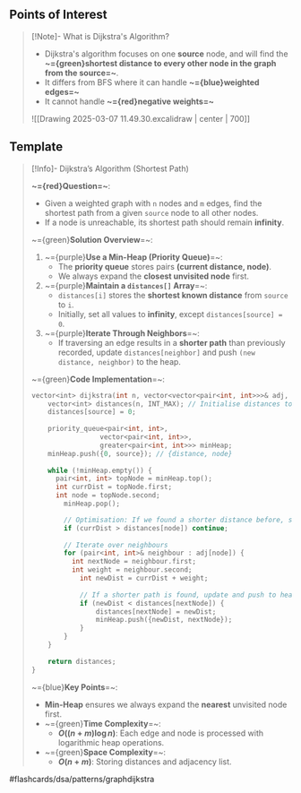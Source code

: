 ## Points of Interest

>[!Note]- What is Dijkstra's Algorithm?
> <!-- Multiline -->
> * Dijkstra's algorithm focuses on one **source** node, and will find the **~={green}shortest distance to every other node in the graph from the source=~**.
> * It differs from BFS where it can handle **~={blue}weighted edges=~**
> * It cannot handle **~={red}negative weights=~**
> 
>  ![[Drawing 2025-03-07 11.49.30.excalidraw | center | 700]]

## Template

> [!Info]- Dijkstra’s Algorithm (Shortest Path)
> <!-- Multiline -->
> **~={red}Question=~**:
> - Given a weighted graph with `n` nodes and `m` edges, find the shortest path from a given `source` node to all other nodes.
> - If a node is unreachable, its shortest path should remain **infinity**.
>
> ~={green}**Solution Overview**=~:
> 1. ~={purple}**Use a Min-Heap (Priority Queue)**=~:
>    - The **priority queue** stores pairs **(current distance, node)**.
>    - We always expand the **closest unvisited node** first.
> 2. ~={purple}**Maintain a `distances[]` Array**=~:
>    - `distances[i]` stores the **shortest known distance** from `source` to `i`.
>    - Initially, set all values to **infinity**, except `distances[source] = 0`.
> 3. ~={purple}**Iterate Through Neighbors**=~:
>    - If traversing an edge results in a **shorter path** than previously recorded, update `distances[neighbor]` and push `(new distance, neighbor)` to the heap.
>
> ~={green}**Code Implementation**=~:
> ```cpp
> vector<int​> dijkstra(int n, vector<vector<pair<int, int>>>& adj, int source) {
>     vector<int​> distances(n, INT_MAX); // Initialise distances to "infinity"
>     distances[source] = 0;
>     
>     priority_queue<pair<int, int>, 
> 				   vector<pair<int, int>>, 
> 				   greater<pair<int, int>>> minHeap;
>     minHeap.push({0, source}); // {distance, node}
>     
>     while (!minHeap.empty()) {
> 	    pair<int, int> topNode = minHeap.top();
> 	    int currDist = topNode.first;
> 	    int node = topNode.second;
>         minHeap.pop();
> 
>         // Optimisation: If we found a shorter distance before, skip this one
>         if (currDist > distances[node]) continue;
>         
>         // Iterate over neighbours
>         for (pair<int, int>& neighbour : adj[node]) {
> 	        int nextNode = neighbour.first;
> 	        int weight = neighbour.second;
>             int newDist = currDist + weight;
>             
>             // If a shorter path is found, update and push to heap
>             if (newDist < distances[nextNode]) {
>                 distances[nextNode] = newDist;
>                 minHeap.push({newDist, nextNode});
>             }
>         }
>     }
>     
>     return distances;
> }
> ```
>
> ~={blue}**Key Points**=~:
> - **Min-Heap** ensures we always expand the **nearest** unvisited node first.
> - ~={green}**Time Complexity**=~:
>   - **$O((n + m) \log n)$**: Each edge and node is processed with logarithmic heap operations.
> - ~={green}**Space Complexity**=~:
>   - **$O(n + m)$**: Storing distances and adjacency list.

#flashcards/dsa/patterns/graphdijkstra
